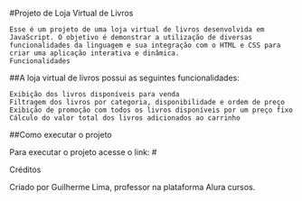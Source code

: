 #Projeto de Loja Virtual de Livros

    Esse é um projeto de uma loja virtual de livros desenvolvida em JavaScript. O objetivo é demonstrar a utilização de diversas funcionalidades da linguagem e sua integração com o HTML e CSS para criar uma aplicação interativa e dinâmica.
    Funcionalidades

##A loja virtual de livros possui as seguintes funcionalidades:

    Exibição dos livros disponíveis para venda
    Filtragem dos livros por categoria, disponibilidade e ordem de preço
    Exibição de promoção com todos os livros disponíveis por um preço fixo
    Cálculo do valor total dos livros adicionados ao carrinho

##Como executar o projeto

Para executar o projeto acesse o link: #

Créditos

Criado por Guilherme Lima, professor na plataforma Alura cursos.